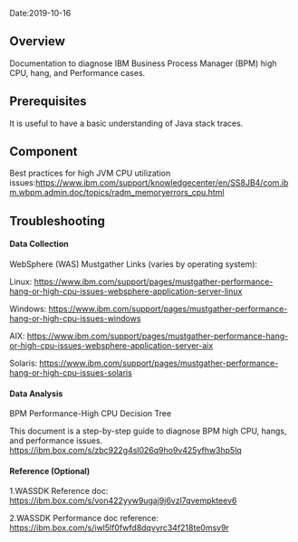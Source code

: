 Date:2019-10-16

## Overview 
Documentation to diagnose IBM Business Process Manager (BPM) high CPU, hang, and Performance cases. 

## Prerequisites
It is useful to have a basic understanding of Java stack traces. 

## Component 
Best practices for high JVM CPU utilization issues:https://www.ibm.com/support/knowledgecenter/en/SS8JB4/com.ibm.wbpm.admin.doc/topics/radm_memoryerrors_cpu.html 

## Troubleshooting 
#### Data Collection
WebSphere (WAS) Mustgather Links (varies by operating system): 

Linux: https://www.ibm.com/support/pages/mustgather-performance-hang-or-high-cpu-issues-websphere-application-server-linux  

Windows: https://www.ibm.com/support/pages/mustgather-performance-hang-or-high-cpu-issues-windows  

AIX: https://www.ibm.com/support/pages/mustgather-performance-hang-or-high-cpu-issues-websphere-application-server-aix  

Solaris: https://www.ibm.com/support/pages/mustgather-performance-hang-or-high-cpu-issues-solaris 

#### Data Analysis 

BPM Performance-High CPU Decision Tree  

This document is a step-by-step guide to diagnose BPM high CPU, hangs, and performance issues. 
https://ibm.box.com/s/zbc922g4sl026q9ho9v425yfhw3hp5lq

#### Reference (Optional) 

1.WASSDK Reference doc: https://ibm.box.com/s/von422yyw9ugaj9j6vzl7qvempkteev6

2.WASSDK Performance doc reference: https://ibm.box.com/s/iwl5lf0fwfd8dqvyrc34f218te0msv9r  



 

 
